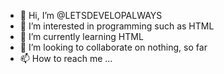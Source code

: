 - 👋 Hi, I’m @LETSDEVELOPALWAYS
- 👀 I’m interested in programming such as HTML
- 🌱 I’m currently learning HTML
- 💞️ I’m looking to collaborate on nothing, so far
- 📫 How to reach me ...

<!---
LETSDEVELOPALWAYS/LETSDEVELOPALWAYS is a ✨ special ✨ repository because its `README.md` (this file) appears on your GitHub profile.
You can click the Preview link to take a look at your changes.
--->
